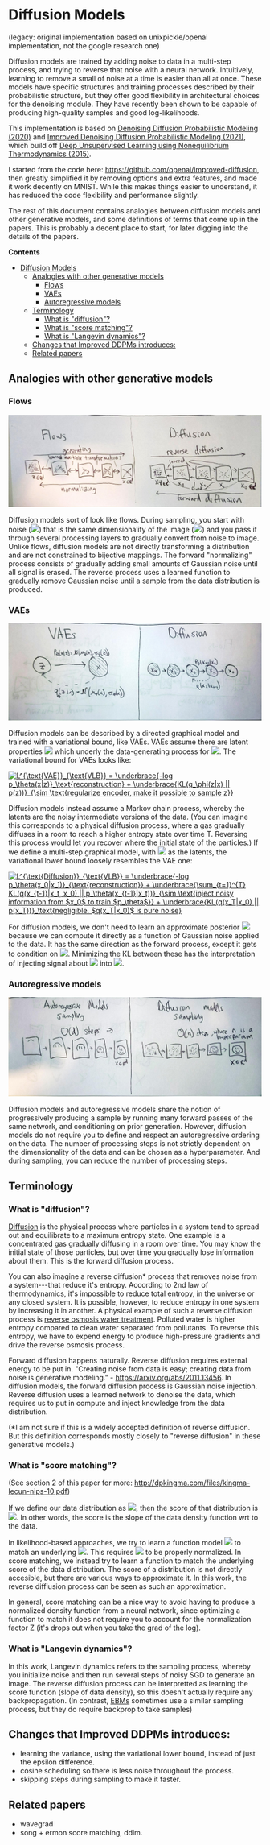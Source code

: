 # Diffusion Models

(legacy: original implementation based on unixpickle/openai implementation, not the google research one)

Diffusion models are trained by adding noise to data in a multi-step process, and trying to reverse that noise with a neural network. 
Intuitively, learning to remove a small of noise at a time is easier than all at once.
These models have specific structures and training processes described by their probabilistic structure,
but they offer good flexibility in architectural choices for the denoising module.
They have recently been shown to be capable of producing high-quality samples and good log-likelihoods.

This implementation is based on [Denoising Diffusion Probabilistic Modeling (2020)](https://arxiv.org/pdf/2006.11239.pdf)
and [Improved Denoising Diffusion Probabilistic Modeling (2021)](https://arxiv.org/pdf/2102.09672.pdf), which build off
[Deep Unsupervised Learning using Nonequilibrium Thermodynamics (2015)](https://arxiv.org/pdf/1503.03585.pdf).

I started from the code here: https://github.com/openai/improved-diffusion,
then greatly simplified it by removing options and extra features, and made it work decently on MNIST.
While this makes things easier to understand, it has reduced the code flexibility and performance slightly.

The rest of this document contains analogies between diffusion models and other generative models, and
some definitions of terms that come up in the papers. This is probably a decent place to start, 
for later digging into the details of the papers.

**Contents**
- [Diffusion Models](#diffusion-models)
  - [Analogies with other generative models](#analogies-with-other-generative-models)
    - [Flows](#flows)
    - [VAEs](#vaes)
    - [Autoregressive models](#autoregressive-models)
  - [Terminology](#terminology)
    - [What is "diffusion"?](#what-is-diffusion)
    - [What is "score matching"?](#what-is-score-matching)
    - [What is "Langevin dynamics"?](#what-is-langevin-dynamics)
  - [Changes that Improved DDPMs introduces:](#changes-that-improved-ddpms-introduces)
  - [Related papers](#related-papers)

## Analogies with other generative models
### Flows
<!--

TODO: once I can sample from flows and diffusion models, I should make this diagram with
real images. Drawing something to approximate them is not great. It could be a placeholder, better than nothing...

-->
![diagram of flows vs. diffusion models](../../assets/flow_ddpm_draw.jpg)

Diffusion models sort of look like flows. During sampling, you start with noise (<img src="https://render.githubusercontent.com/render/math?math=x_T">) that is the same dimensionality of the image (<img src="https://render.githubusercontent.com/render/math?math=x_0">)
and you pass it through several processing layers to gradually convert from noise to image.
Unlike flows, diffusion models are not directly transforming a distribution and are not constrained to bijective mappings.
The forward "normalizing" process consists of gradually adding small amounts of Gaussian noise until all signal is erased.
The reverse process uses a learned function to gradually remove Gaussian noise until a sample from the data distribution is produced. 

### VAEs
![diagram of vaes vs. diffusion models, graphical model](../../assets/vae_ddpm_draw.jpg)

Diffusion models can be described by a directed graphical model and trained with a variational bound, like VAEs.
VAEs assume there are latent properties <img src="https://render.githubusercontent.com/render/math?math=z"> which underly the data-generating process for <img src="https://render.githubusercontent.com/render/math?math=x">.
The variational bound for VAEs looks like: 

<a href="https://www.codecogs.com/eqnedit.php?latex=L^{\text{VAE}}_{\text{VLB}}&space;=&space;\underbrace{-log&space;p_\theta(x|z)}_\text{reconstruction}&space;&plus;&space;\underbrace{KL(q_\phi(z|x)&space;||&space;p(z))}_{\sim&space;\text{regularize&space;encoder,&space;make&space;it&space;possible&space;to&space;sample&space;z}}" target="_blank"><img src="https://latex.codecogs.com/gif.latex?L^{\text{VAE}}_{\text{VLB}}&space;=&space;\underbrace{-log&space;p_\theta(x|z)}_\text{reconstruction}&space;&plus;&space;\underbrace{KL(q_\phi(z|x)&space;||&space;p(z))}_{\sim&space;\text{regularize&space;encoder,&space;make&space;it&space;possible&space;to&space;sample&space;z}}" title="L^{\text{VAE}}_{\text{VLB}} = \underbrace{-log p_\theta(x|z)}_\text{reconstruction} + \underbrace{KL(q_\phi(z|x) || p(z))}_{\sim \text{regularize encoder, make it possible to sample z}}" /></a>

Diffusion models instead assume a Markov chain process, whereby the latents
are the noisy intermediate versions of the data.
(You can imagine this corresponds to a physical diffusion process, where a gas
gradually diffuses in a room to reach a higher entropy state over time T.
Reversing this process would let you recover where the initial state of the particles.)
If we define a multi-step graphical model, with <img src="https://render.githubusercontent.com/render/math?math=x_{T}, x_{T-1}, ... x_{1}"> as the latents,
the variational lower bound loosely resembles the VAE one:

<a href="https://www.codecogs.com/eqnedit.php?latex=L^{\text{Diffusion}}_{\text{VLB}}&space;=&space;\underbrace{-log&space;p_\theta(x_0|x_1)}_{\text{reconstruction}}&space;&plus;&space;\underbrace{\sum_{t=1}^{T}&space;KL(q(x_{t-1}|x_t,&space;x_0)&space;||&space;p_\theta(x_{t-1}|x_t))}_{\sim&space;\text{inject&space;noisy&space;information&space;from&space;$x_0$&space;to&space;train&space;$p_\theta$}}&space;&plus;&space;\underbrace{KL(q(x_T|x_0)&space;||&space;p(x_T))}_\text{negligible.&space;$q(x_T|x_0)$&space;is&space;pure&space;noise}" target="_blank"><img src="https://latex.codecogs.com/gif.latex?L^{\text{Diffusion}}_{\text{VLB}}&space;=&space;\underbrace{-log&space;p_\theta(x_0|x_1)}_{\text{reconstruction}}&space;&plus;&space;\underbrace{\sum_{t=1}^{T}&space;KL(q(x_{t-1}|x_t,&space;x_0)&space;||&space;p_\theta(x_{t-1}|x_t))}_{\sim&space;\text{inject&space;noisy&space;information&space;from&space;$x_0$&space;to&space;train&space;$p_\theta$}}&space;&plus;&space;\underbrace{KL(q(x_T|x_0)&space;||&space;p(x_T))}_\text{negligible.&space;$q(x_T|x_0)$&space;is&space;pure&space;noise}" title="L^{\text{Diffusion}}_{\text{VLB}} = \underbrace{-log p_\theta(x_0|x_1)}_{\text{reconstruction}} + \underbrace{\sum_{t=1}^{T} KL(q(x_{t-1}|x_t, x_0) || p_\theta(x_{t-1}|x_t))}_{\sim \text{inject noisy information from $x_0$ to train $p_\theta$}} + \underbrace{KL(q(x_T|x_0) || p(x_T))}_\text{negligible. $q(x_T|x_0)$ is pure noise}" /></a>

For diffusion models, we don't need to learn an approximate posterior <img src="https://render.githubusercontent.com/render/math?math=(q(x_{t-1}|x_t,x_0))"> because we can compute it directly as a function of Gaussian noise applied to the data. It has the same direction as the forward process, except it gets to condition on <img src="https://render.githubusercontent.com/render/math?math=x_0">. Minimizing the KL between these has the interpretation of injecting signal about <img src="https://render.githubusercontent.com/render/math?math=x_0"> into <img src="https://render.githubusercontent.com/render/math?math=p_\theta">.

### Autoregressive models
![diagram of autoregressive property, or sampling process for autoregs and diffusion processes.](../../assets/autoreg_ddpm_draw.jpg)

Diffusion models and autoregressive models share the notion of progressively producing a sample by running many forward
passes of the same network, and conditioning on prior generation.
However, diffusion models do not require you to define and respect an autoregressive ordering on the data.
The number of processing steps is not strictly dependent on the dimensionality of the data and can be chosen as a hyperparameter.
And during sampling, you can reduce the number of processing steps. 

## Terminology

### What is "diffusion"?

[Diffusion](https://en.wikipedia.org/wiki/Molecular_diffusion) is the physical process where particles in a system tend to spread out and equilibrate to a maximum entropy state.
One example is a concentrated gas gradually diffusing in a room over time. You may know the initial state of those
particles, but over time you gradually lose information about them. This is the forward diffusion process.

You can also imagine a reverse diffusion* process that removes noise from a system---that reduce it's entropy.
According to 2nd law of thermodynamics, it's impossible to reduce total entropy, in the universe or any closed system.
It is possible, however, to reduce entropy in one system by increasing it in another.
A physical example of such a reverse diffusion process is [reverse osmosis water treatment](https://youtu.be/4RDA_B_dRQ0).
Polluted water is higher entropy compared to clean water separated from pollutants.
To reverse this entropy, we have to expend energy to produce high-pressure gradients and drive the reverse osmosis process.

Forward diffusion happens naturally. Reverse diffusion requires external energy to be put in.
"Creating noise from data is easy; creating data from noise is generative modeling." - https://arxiv.org/abs/2011.13456.
In diffusion models, the forward diffusion process is Gaussian noise injection.
Reverse diffusion uses a learned network to denoise the data, which requires us to put in compute and inject knowledge from the data distribution.

(*I am not sure if this is a widely accepted definition of reverse diffusion. But this definition
corresponds mostly closely to "reverse diffusion" in these generative models.)

### What is "score matching"?

(See section 2 of this paper for more: http://dpkingma.com/files/kingma-lecun-nips-10.pdf)

If we define our data distribution as <img src="https://render.githubusercontent.com/render/math?math=p(x)">, then the score of that distribution is <img src="https://render.githubusercontent.com/render/math?math=\nabla_x log p(x)">. In other words, the score is the slope of the data density function wrt to the data.

In likelihood-based approaches, we try to learn a function model <img src="https://render.githubusercontent.com/render/math?math=p_\theta(x)"> to match an underlying <img src="https://render.githubusercontent.com/render/math?math=p_\text{data}(x)">. This requires <img src="https://render.githubusercontent.com/render/math?math=p_\theta(x)"> to be properly normalized. In score matching, we instead try to learn a function to match the underlying score of the data distribution.
The score of a distribution is not directly accesible, but there are various ways to approximate it.
In this work, the reverse diffiusion process can be seen as such an approximation.

In general, score matching can be a nice way to avoid having to produce a normalized density function from a neural network,
since optimizing a function to match it does not require you to account for the normalization factor Z (it's drops out when you take the grad of the log).

### What is "Langevin dynamics"?

In this work, Langevin dynamics refers to the sampling process, whereby
you initialize noise and then run several steps of noisy SGD to generate an image.
The reverse diffusion process can be interpretted as learning the score function (slope of data density),
so this doesn't actually require any backpropagation.
(In contrast, [EBMs](https://openai.com/blog/energy-based-models/) sometimes use a similar sampling process, but they do require backprop to take samples)

## Changes that Improved DDPMs introduces:
- learning the variance, using the variational lower bound,  instead of just the epsilon difference.
- cosine scheduling so there is less noise throughout the process.
- skipping steps during sampling to make it faster.

## Related papers
- wavegrad
- song + ermon score matching, ddim.
